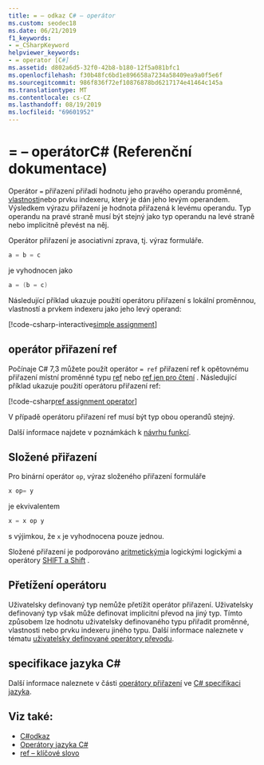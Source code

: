 ```yaml
---
title: = – odkaz C# – operátor
ms.custom: seodec18
ms.date: 06/21/2019
f1_keywords:
- =_CSharpKeyword
helpviewer_keywords:
- = operator [C#]
ms.assetid: d802a6d5-32f0-42b8-b180-12f5a081bfc1
ms.openlocfilehash: f30b48fc6bd1e896658a7234a58409ea9a0f5e6f
ms.sourcegitcommit: 986f836f72ef10876878bd6217174e41464c145a
ms.translationtype: MT
ms.contentlocale: cs-CZ
ms.lasthandoff: 08/19/2019
ms.locfileid: "69601952"
---
```

# <a name="-operator-c-reference"></a>= – operátorC# (Referenční dokumentace)

Operátor `=` přiřazení přiřadí hodnotu jeho pravého operandu proměnné, [vlastnosti](../../programming-guide/classes-and-structs/properties.md)nebo prvku indexeru, který je dán [](../../programming-guide/indexers/index.md) jeho levým operandem. Výsledkem výrazu přiřazení je hodnota přiřazená k levému operandu. Typ operandu na pravé straně musí být stejný jako typ operandu na levé straně nebo implicitně převést na něj.

Operátor přiřazení je asociativní zprava, tj. výraz formuláře.

```csharp
a = b = c
```

je vyhodnocen jako

```csharp
a = (b = c)
```

Následující příklad ukazuje použití operátoru přiřazení s lokální proměnnou, vlastností a prvkem indexeru jako jeho levý operand:

[!code-csharp-interactive[simple assignment](~/samples/csharp/language-reference/operators/AssignmentOperator.cs#Simple)]

## <a name="ref-assignment-operator"></a>operátor přiřazení ref

Počínaje C# 7,3 můžete použít operátor `= ref` přiřazení ref k opětovnému přiřazení místní proměnné typu [ref](../keywords/ref.md#ref-locals) nebo [ref jen pro čtení](../keywords/ref.md#ref-readonly-locals) . Následující příklad ukazuje použití operátoru přiřazení ref:

[!code-csharp[ref assignment operator](~/samples/csharp/language-reference/operators/AssignmentOperator.cs#RefAssignment)]

V případě operátoru přiřazení ref musí být typ obou operandů stejný.

Další informace najdete v poznámkách k [návrhu funkcí](~/_csharplang/proposals/csharp-7.3/ref-local-reassignment.md).

## <a name="compound-assignment"></a>Složené přiřazení

Pro binární operátor `op`, výraz složeného přiřazení formuláře

```csharp
x op= y
```

je ekvivalentem

```csharp
x = x op y
```

s výjimkou, že `x` je vyhodnocena pouze jednou.

Složené přiřazení je podporováno [aritmetickými](arithmetic-operators.md#compound-assignment)a [](boolean-logical-operators.md#compound-assignment)logickými logickými a operátory [SHIFT a Shift](bitwise-and-shift-operators.md#compound-assignment) .

## <a name="operator-overloadability"></a>Přetížení operátoru

Uživatelsky definovaný typ nemůže přetížit operátor přiřazení. Uživatelsky definovaný typ však může definovat implicitní převod na jiný typ. Tímto způsobem lze hodnotu uživatelsky definovaného typu přiřadit proměnné, vlastnosti nebo prvku indexeru jiného typu. Další informace naleznete v tématu [uživatelsky definované operátory převodu](user-defined-conversion-operators.md).

## <a name="c-language-specification"></a>specifikace jazyka C#

Další informace naleznete v části [operátory přiřazení](~/_csharplang/spec/expressions.md#assignment-operators) ve [ C# specifikaci jazyka](../language-specification/index.md).

## <a name="see-also"></a>Viz také:

- [C#odkaz](../index.md)
- [Operátory jazyka C#](index.md)
- [ref – klíčové slovo](../keywords/ref.md)
